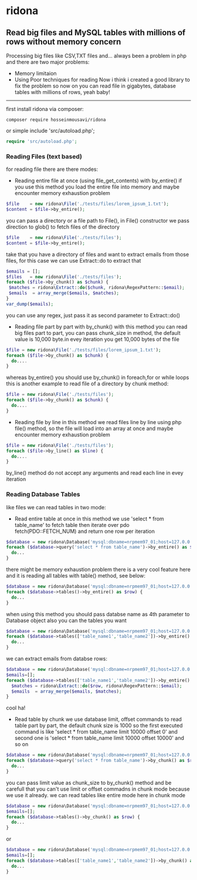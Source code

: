 # ridona
## Read big files and MySQL tables with millions of rows without memory concern
Processing big files like CSV,TXT files and... always been a problem in php and there are two major problems:<br>
* Memory limitaion
* Using Poor techniques for reading 
Now i think i created a good library to fix the problem so now on you can read file in gigabytes, database tables with millions of rows, yeah baby!
---
first install ridona via composer:
```
composer require hosseinmousavi/ridona
```
or simple include 'src/autoload.php';
```php
require 'src/autoload.php';
```
### Reading Files (text based)
for reading file there are there modes: 
* Reading entire file at once (using file_get_contents) with by_entire()
  if you use this method you load the entire file into memory and maybe encounter memory exhaustion problem
  
 ```php
$file    = new ridona\File('./tests/files/lorem_ipsum_1.txt');
$content = $file->by_entire();
```
you can pass a directory or a file path to File(), in File() constructor we pass direction to glob() to fetch files of the directory
 ```php
$file    = new ridona\File('./tests/files');
$content = $file->by_entire();
```
take that you have a directory of files and want to extract emails from those files, for this case we can use Extract::do to extract that
 ```php
$emails = [];
$files   = new ridona\File('./tests/files');
foreach ($file->by_chunk() as $chunk) {
  $matches = ridona\Extract::do($chunk, ridona\RegexPattern::$email);
  $emails  = array_merge($emails, $matches);
}
var_dump($emails);
```
you can use any regex, just pass it as second parameter to Extract::do()

* Reading file part by part with by_chunk()
  with this method you can read big files part to part, you can pass chunk_size in method, the default value is 10,000 byte.in evey iteration you get 10,000 bytes of the file
```php
$file = new ridona\File('./tests/files/lorem_ipsum_1.txt');
foreach ($file->by_chunk() as $chunk) {
  do....
}
```
 whereas by_entire() you should use by_chunk() in foreach,for or while loops
 this is another example to read file of a directory by chunk method:
```php
$file = new ridona\File('./tests/files');
foreach ($file->by_chunk() as $chunk) {
  do....
}
```
* Reading file by line
  in this method we read files line by line using php file() method, so the file will load into an array at once and maybe encounter memory exhaustion problem
```php
$file = new ridona\File('./tests/files');
foreach ($file->by_line() as $line) {
  do....
}
```
by_line() method do not accept any arguments and read each line in evey iteration
  
### Reading Database Tables
like files we can read tables in two mode:
* Read entire table at once
  in this method we use 'select * from table_name' to fetch table then iterate over pdo fetch(PDO::FETCH_NUM) and return one row per iteration
```php
$database = new ridona\Database('mysql:dbname=nrpmem97_01;host=127.0.0.1', 'root', '');
foreach ($database->query('select * from table_name')->by_entire() as $row) {
  do...
}
```
there might be memory exhaustion problem
there is a very cool feature here and it is reading all tables with table() method, see below:
```php
$database = new ridona\Database('mysql:dbname=nrpmem97_01;host=127.0.0.1', 'root', '', 'nrpmem97_01');
foreach ($database->tables()->by_entire() as $row) {
  do...
}
```
when using this method you should pass databse name as 4th parameter to Database object
also you can the tables you want
```php
$database = new ridona\Database('mysql:dbname=nrpmem97_01;host=127.0.0.1', 'root', '', 'nrpmem97_01');
foreach ($database->tables(['table_name1','table_name2'])->by_entire() as $row) {
  do...
}
```
we can extract emails from databse rows:
```php
$database = new ridona\Database('mysql:dbname=nrpmem97_01;host=127.0.0.1', 'root', '', 'nrpmem97_01');
$emails=[];
foreach ($database->tables(['table_name1','table_name2'])->by_entire() as $row) {
  $matches = ridona\Extract::do($row, ridona\RegexPattern::$email);
  $emails  = array_merge($emails, $matches);
}
```
cool ha!

* Read table by chunk
  we use database limit, offset commands to read table part by part, the default chunk size is 1000 so
  the first executed command is like 'select * from table_name limit 10000 offset 0' and second one is
  'select * from table_name limit 10000 offset 10000' and so on
```php
$database = new ridona\Database('mysql:dbname=nrpmem97_01;host=127.0.0.1', 'root', '', 'nrpmem97_01');
foreach ($database->query('select * from table_name')->by_chunk() as $row) {
  do...
}
```
you can pass limit value as chunk_size to by_chunk() method and be carefull that you can't use limit or offset commadns in chunk mode
because we use it already.
we can read tables like entire mode here in chunk mode
```php
$database = new ridona\Database('mysql:dbname=nrpmem97_01;host=127.0.0.1', 'root', '', 'nrpmem97_01');
$emails=[];
foreach ($database->tables()->by_chunk() as $row) {
  do...
}
```
or
```php
$database = new ridona\Database('mysql:dbname=nrpmem97_01;host=127.0.0.1', 'root', '', 'nrpmem97_01');
$emails=[];
foreach ($database->tables(['table_name1','table_name2'])->by_chunk() as $row) {
  do...
}
```



